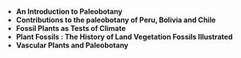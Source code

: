 
<ul>
  
 <li><b><a target="_blank" href="https://github.com/manjunath5496/Paleobotany-Books/blob/master/pale(1).rar" style="text-decoration:none;">An Introduction to Paleobotany</a></b></li>
  
<li><b><a target="_blank" href="https://github.com/manjunath5496/Paleobotany-Books/blob/master/pale(2).rar" style="text-decoration:none;">Contributions to the paleobotany of Peru, Bolivia and Chile</a></b></li>

<li><b><a target="_blank" href="https://github.com/manjunath5496/Paleobotany-Books/blob/master/pale(3).pdf" style="text-decoration:none;">Fossil Plants as Tests of Climate</a></b></li>                         
  <li><b><a target="_blank" href="https://github.com/manjunath5496/Paleobotany-Books/blob/master/pale(4).pdf" style="text-decoration:none;">Plant Fossils : The History of Land Vegetation Fossils Illustrated</a></b></li>  
     <li><b><a target="_blank" href="https://github.com/manjunath5496/Paleobotany-Books/blob/master/pale(5).pdf" style="text-decoration:none;">Vascular Plants and Paleobotany</a></b></li>  
 
  



</ul>

